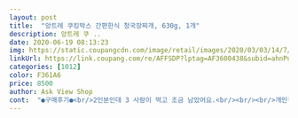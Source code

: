 ```yaml
---
layout: post 
title:  "앙트레 쿠킹박스 간편한식 청국장찌개, 630g, 1개" 
description: 앙트레 쿠 ..
date: 2020-06-19 08:13:23 
img: https://static.coupangcdn.com/image/retail/images/2020/03/03/14/7/9ca8448e-acc3-4b61-9ffa-d398cfd25ed3.jpg 
linkUrl: https://link.coupang.com/re/AFFSDP?lptag=AF3600438&subid=ahnPublicAsk&pageKey=1313868744&itemId=2331665318&vendorItemId=70328207484&traceid=V0-113-5bd230d945102e89 
categories: [1012] 
color: F361A6 
price: 8500 
author: Ask View Shop 
cont:  "●구매후기●<br/>2인분인데 3 사람이 먹고 조금 남았어요.<br/><br/><br/>개인적인 취향이라 저는 여기다 신김치를 조금 더 넣어서 끓이면 더 맛이 날것같아요.<br/><br/>고춧가루(중국산)<br/>구매가격; 8100₩<br/>구매하는데 도움이 되길 바랍니다<br/>구매하는데 참고가 되길 바랍니다<br/>그!!!!<br/>그렇게 맵지 않아서 7살이후 아이들도 먹을수 있겠습니다.<br/>  일반 된장 찌개보다 청국장찌개가 훨씬 맛있숩니다!!<br/>근데 이 제품은 양념장이 있어서 맛있을거 같아서 기대를 하고 주문했습니다.<br/> 제조일도 최근이고 재료도 괜찮네요.<br/> 저는 뚝배기에 해서 고기를 먼저 익히지 않고 바로 야채 고기 넣고 물 , 양념장 넣고 끓였습니다.<br/><br/>냄비에 끓이니 우리가족이 세번은 먹을 양입니다.<br/> 양도 많고 가성비 가심비 둘다 만족입니다 청국장은 먓이 없다는 저의 편견을 깨준 앙트레 청국장이 고마운 맘이네요 ㅋㅋ<br/>다데기소스 7% ( 정제수<br/>다음엔 김치를 넣어 먹어보려합니다.<br/><br/>데!!!!<br/>돼지고기 14.<br/>2% (국내산)<br/>런!!!!<br/>마늘 (중국산) 정제소금<br/>맛있을거 같고 신랑이 청국장 좋아해서 주문했습니다.<br/> 저는 청국장을 안 좋아하지요.<br/> 보통 그러지 않나요.<br/> 결호전에는 아예 안 먹었는데 최근에는 몇번 먹어보았는데 맛이 없더라구요.<br/> ㅎ<br/>물을 400미리 넣으라고 했는데 더 넣었는데 간이 적당하고 저는 맛있는거 같아요.<br/> 얼굴과 다르게 입이 까다로운 신랑도 맛있다고 좋아라합니다.<br/> 빨강 청국장이라고 특이하고 맛있다고 ;;<br/>밥에 슥슥 비벼서  두그릇 먹었습니다 ㅋㅋ 양념 게장도 아닌데 완젼 밥도둑이네요.<br/> !!! 와우 맛있는 찌개 하나 건졌네요! 돼지고기도 냄새 안 나고 청국장도 이상한 냄새 안 납니다!!<br/>배송일자; 2020/05/28 새벽<br/>배송일자; 2020/05/30 오후<br/>성분도 고춧가루 마늘은 아쉽게도 중국산이지만 거의 대부분 국내산입니다.<br/>  두부도 성분이 괜찮고 나쁜 성분이 없네요;; 앙트레 청국장은 몸에  안 좋은 합성 첨가물이 없습니다!! 그래서 아이들하고도 맛있게 먹을수 있네요!!<br/>성분은 보면 고춧가루 마늘이 중국산인거 말고는 거의 대부분 국내산입니다.<br/>  두부도 성분이 괜찮고 나쁜 성분이 없네요;; 몸에  안 좋은 합성 첨가물이 없습니다!!<br/>솔직한 구매후기입니다.<br/><br/>식물성 유지 올리브유 )<br/>식용유)<br/>야채가 좀 부족한거 같아서 저는 양파를 더 넣어서 끓였는데 양파를 더 넣으니 달큰하면서 더 맛있는 느낌입니다!! 맛있어서 앞으로도 종종 구매해서 먹어야겠습니다<br/>양파 (국내산)<br/>어느정도 끓고 나서 청국장을 넣고 시간 관계 없이 바글바글 끓였습니다.<br/> 맛을 보니 와 진짜 맛있네요.<br/> 청국장이 이렇게 맛있다니;;; 청국장 그 흔한 꼬리한 냄새도 안 나고 적당히 칼칼한 맛이 나며 구수한 청국장이 조화를 이루네요!!<br/>여느 청국장맛보다 깔끔하고 쿰쿰한 청국장의 맛이 좋았어요.<br/><br/>온집안에 청국장 스멜이 진동하는데 먹으면 꼬리하고 안 좋은 냄새가 안 나고 정말 맛있습니다 그닥 맵지 않아서 아이들도 같이 먹을수 있어서 참 좋습니다.<br/> 그러나 단다리 먹보 둘째는 44개월이라 혹시 매울까바 두부만 건져서 주니 아주 잘 먹네요!!!<br/>원재료; 두부 46%  혼합제제[ (염화마그네슘<br/>유통기한; 2020/05/30<br/>유통기한; 2020/06/02<br/>이 제품도 정말 편리합니다.<br/> 재료가 다 준비 되어 잇어서 씻어서 끓이면 되니 개 편리하네요!! 완전 만족!!! ㅋㅋ<br/>이번엔 냄비에 끓였습니다.<br/> 저번엔 뚝배기에 해서 뭔가 부족한 느낌이고 넘칠까바 맘 졸이며(?) 끓였는데 오늘은 큰 냄비에 야채도 추가하고 물도 좀더 넣고 끓이니 맘이 놓이네요 ㅎ<br/>저 이 청국장에 맛 들였나 봅니다.<br/> 맛있으면 계속 주구장창 그것만 먹고 질릴때까지 먹는 스탈이라 한동안 또 주구장창 먹을거 같습니다.<br/> 요즘 밀키트 구매해보니 너무 편하고 또 맛있어서 신세계입니다.<br/><br/>전에는 무조건 내가 하던가 양념된 고기류 먹었는데 밀키트에 발을 들여 놓으니 너무 개편리하단거죠!!!  앙트레 라는 브랜드는 맛있게 만드는 곳인거 같습니다.<br/> 전 진짜 청국장 안 좋아하고 절대 절대 네버 안 먹습니다!!!<br/>제조일자;2020/05/26<br/>제조일자;2020/05/29<br/>주문일자; 2020/05/27<br/>주문일자; 2020/05/30<br/>주키니호박 (국내산)<br/>천일염 )<br/>청국장 14.<br/>2% (대두 99% :국내산<br/>청국장을 좋아는 하는데 이렇게 간편조리로 나온것은 처음 먹어보는데 큰기대는 않고 아침일찍 배송을 받아 아침식사 할때 시간도 짧게 조리법도 아주 간단해 들어있는 내용물을 넣어 레시피대로 하나씩 넣어 물량만 잘 맞춰서 넣고 끓였더니 다들 맛있다고 맛있게 먹었답니다.<br/><br/>청국장의 그 흔한 이상하고 꼬리한 냄새도 안 나고 적당히 칼칼한 맛이 나며 구수한 청국장이 너무 맛있습니다.<br/> 청국장을 좋아하는 신랑이 왜 좋아하는지 알겠네요.<br/> 청국장이 좋아진건  앙트레 청국장이 맛있어서 그런거 같숩니다!!<br/>코로나로 뒤숭숭합니다.<br/> 쿠팡 덕분에 집에서 저렴하게 편하게 생필품 구입하니 전 너무 감사한 마음입니다.<br/> 이또한 지나가리라 는 명언이 있으니 모두들 힘내세요!!<br/>코로나로 힘들시기에 쿠팡덕뷴에 편하게 끼니를 연명해가고 있어서 저는 감사하게 생각하며 쿠팡맨님 안전하게 배송해주셔서 감사합니다.<br/> 잘 먹겠습니다<br/>표고버섯( 국내산)<br/>" 
---
```

